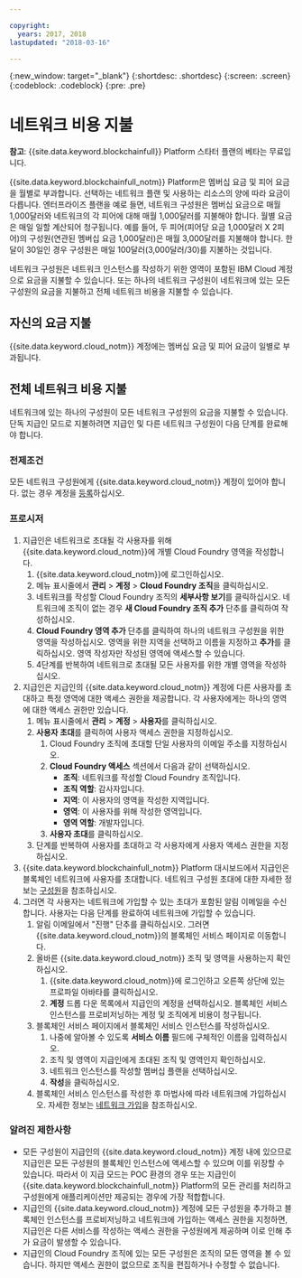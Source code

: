 ```yaml
---

copyright:
  years: 2017, 2018
lastupdated: "2018-03-16"

---
```


{:new_window: target="_blank"}
{:shortdesc: .shortdesc}
{:screen: .screen}
{:codeblock: .codeblock}
{:pre: .pre}

# 네트워크 비용 지불

**참고**: {{site.data.keyword.blockchainfull}} Platform 스타터 플랜의 베타는 무료입니다.

{{site.data.keyword.blockchainfull_notm}} Platform은 멤버십 요금 및 피어 요금을 월별로 부과합니다. 선택하는 네트워크 플랜 및 사용하는 리소스의 양에 따라 요금이 다릅니다. 엔터프라이즈 플랜을 예로 들면, 네트워크 구성원은 멤버십 요금으로 매월 1,000달러와 네트워크의 각 피어에 대해 매월 1,000달러를 지불해야 합니다. 월별 요금은 매일 일할 계산되어 청구됩니다. 예를 들어, 두 피어(피어당 요금 1,000달러 X 2피어)의 구성원(연관된 멤버십 요금 1,000달러)은 매월 3,000달러를 지불해야 합니다. 한 달이 30일인 경우 구성원은 매일 100달러(3,000달러/30)를 지불하는 것입니다.

네트워크 구성원은 네트워크 인스턴스를 작성하기 위한 영역이 포함된 IBM Cloud 계정으로 요금을 지불할 수 있습니다. 또는 하나의 네트워크 구성원이 네트워크에 있는 모든 구성원의 요금을 지불하고 전체 네트워크 비용을 지불할 수 있습니다.


## 자신의 요금 지불
{{site.data.keyword.cloud_notm}} 계정에는 멤버십 요금 및 피어 요금이 일별로 부과됩니다.


## 전체 네트워크 비용 지불
네트워크에 있는 하나의 구성원이 모든 네트워크 구성원의 요금을 지불할 수 있습니다. 단독 지급인 모드로 지불하려면 지급인 및 다른 네트워크 구성원이 다음 단계를 완료해야 합니다.

### 전제조건
모든 네트워크 구성원에게 {{site.data.keyword.cloud_notm}} 계정이 있어야 합니다. 없는 경우 계정을 [등록](https://console.bluemix.net/registration/)하십시오.

### 프로시저
1. 지급인은 네트워크로 초대될 각 사용자를 위해 {{site.data.keyword.cloud_notm}}에 개별 Cloud Foundry 영역을 작성합니다.
   1. {{site.data.keyword.cloud_notm}}에 로그인하십시오.
   2. 메뉴 표시줄에서 **관리** > **계정** > **Cloud Foundry 조직**을 클릭하십시오.
   3. 네트워크를 작성할 Cloud Foundry 조직의 **세부사항 보기**를 클릭하십시오. 네트워크에 조직이 없는 경우 **새 Cloud Foundry 조직 추가** 단추를 클릭하여 작성하십시오.
   4. **Cloud Foundry 영역 추가** 단추를 클릭하여 하나의 네트워크 구성원을 위한 영역을 작성하십시오. 영역을 위한 지역을 선택하고 이름을 지정하고 **추가**를 클릭하십시오. 영역 작성자만 작성된 영역에 액세스할 수 있습니다.
   5. 4단계를 반복하여 네트워크로 초대될 모든 사용자를 위한 개별 영역을 작성하십시오.
2. 지급인은 지급인의 {{site.data.keyword.cloud_notm}} 계정에 다른 사용자를 초대하고 특정 영역에 대한 액세스 권한을 제공합니다. 각 사용자에게는 하나의 영역에 대한 액세스 권한만 있습니다.
   1. 메뉴 표시줄에서 **관리** > **계정** > **사용자**를 클릭하십시오.  
   2. **사용자 초대**를 클릭하여 사용자 액세스 권한을 지정하십시오.
      1. Cloud Foundry 조직에 초대할 단일 사용자의 이메일 주소를 지정하십시오.
      2. **Cloud Foundry 액세스** 섹션에서 다음과 같이 선택하십시오.
         - **조직**: 네트워크를 작성할 Cloud Foundry 조직입니다.
         - **조직 역할**: 감사자입니다.
         - **지역**: 이 사용자의 영역을 작성한 지역입니다.
         - **영역**: 이 사용자를 위해 작성한 영역입니다.
         - **영역 역할**: 개발자입니다.
      3. **사용자 초대**를 클릭하십시오.
   3. 단계를 반복하여 사용자를 초대하고 각 사용자에게 사용자 액세스 권한을 지정하십시오.
3. {{site.data.keyword.blockchainfull_notm}} Platform 대시보드에서 지급인은 블록체인 네트워크에 사용자를 초대합니다. 네트워크 구성원 초대에 대한 자세한 정보는 [구성원](https://console.bluemix.net/docs/services/blockchain/v10_dashboard.html#members)을 참조하십시오.
4. 그러면 각 사용자는 네트워크에 가입할 수 있는 초대가 포함된 알림 이메일을 수신합니다. 사용자는 다음 단계를 완료하여 네트워크에 가입할 수 있습니다.
   1. 알림 이메일에서 "진행" 단추를 클릭하십시오. 그러면 {{site.data.keyword.cloud_notm}}의 블록체인 서비스 페이지로 이동합니다.
   2. 올바른 {{site.data.keyword.cloud_notm}} 조직 및 영역을 사용하는지 확인하십시오.
      1. {{site.data.keyword.cloud_notm}}에 로그인하고 오른쪽 상단에 있는 프로파일 아바타를 클릭하십시오.
      2. **계정** 드롭 다운 목록에서 지급인의 계정을 선택하십시오. 블록체인 서비스 인스턴스를 프로비저닝하는 계정 및 조직에게 비용이 청구됩니다.  
   4. 블록체인 서비스 페이지에서 블록체인 서비스 인스턴스를 작성하십시오.
      1. 나중에 알아볼 수 있도록 **서비스 이름** 필드에 구체적인 이름을 입력하십시오.
      2. 조직 및 영역이 지급인에게 초대된 조직 및 영역인지 확인하십시오.
      3. 네트워크 인스턴스를 작성할 멤버십 플랜을 선택하십시오.
      4. **작성**을 클릭하십시오.
   5. 블록체인 서비스 인스턴스를 작성한 후 마법사에 따라 네트워크에 가입하십시오. 자세한 정보는 [네트워크 가입](https://console.bluemix.net/docs/services/blockchain/get_start.html#joining-a-network)을 참조하십시오.

### 알려진 제한사항
- 모든 구성원이 지급인의 {{site.data.keyword.cloud_notm}} 계정 내에 있으므로 지급인은 모든 구성원의 블록체인 인스턴스에 액세스할 수 있으며 이를 위장할 수 있습니다. 따라서 이 지급 모드는 POC 환경의 경우 또는 지급인이 {{site.data.keyword.blockchainfull_notm}} Platform의 모든 관리를 처리하고 구성원에게 애플리케이션만 제공되는 경우에 가장 적합합니다.  
- 지급인의 {{site.data.keyword.cloud_notm}} 계정에 모든 구성원을 추가하고 블록체인 인스턴스를 프로비저닝하고 네트워크에 가입하는 액세스 권한을 지정하면, 지급인은 다른 서비스를 작성하는 액세스 권한을 구성원에게 제공하며 이로 인해 추가 요금이 발생할 수 있습니다.  
- 지급인의 Cloud Foundry 조직에 있는 모든 구성원은 조직의 모든 영역을 볼 수 있습니다. 하지만 액세스 권한이 없으므로 조직을 편집하거나 수정할 수 없습니다.
